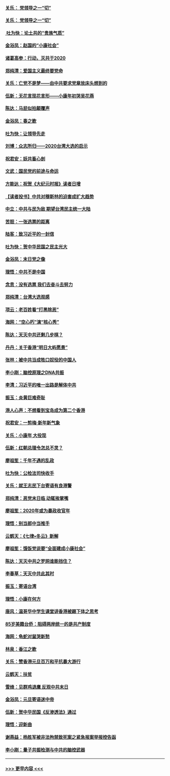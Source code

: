 #### [关乐： 党领导之一“切”](../pages/nsc993/n11805439.md?t=01200133) 
#### [关乐： 党领导之一“切”](../pages/nsc993/n11804505.md?t=01200133) 
#### [ 吐为快：论土共的“贵族气质”](../pages/nsc993/n11804490.md?t=01200133) 
#### [金浴凤：赵国的“小康社会”](../pages/nsc993/n11804452.md?t=01200133) 
#### [诸葛高参：行动，灭共于2020](../pages/nsc993/n11804120.md?t=01200133) 
#### [郑纯清：爱国主义最终要党命](../pages/nsc993/n11802197.md?t=01200133) 
#### [关乐：亡党不是梦——由中共要求党章放床头想到的](../pages/nsc993/n11802156.md?t=01200133) 
#### [伍新：无花言现花言形——小康年初哭吴花燕](../pages/nsc993/n11800044.md?t=01200133) 
#### [陈达：马屁似拍颠覆声](../pages/nsc993/n11800010.md?t=01200133) 
#### [金浴凤：春之歌](../pages/nsc993/n11797687.md?t=01200133) 
#### [吐为快：让领导先走](../pages/nsc993/n11797512.md?t=01200133) 
#### [刘博：众志所归——2020台湾大选的启示](../pages/nsc993/n11796878.md?t=01200133) 
#### [祝君安：妖共畜心剖](../pages/nsc993/n11794273.md?t=01200133) 
#### [文武：国民党的前途与命运](../pages/nsc993/n11794198.md?t=01200133) 
#### [方能达：祝贺《大纪元时报》读者日增](../pages/nsc993/n11793807.md?t=01200133) 
#### [【读者投书】中共对穆斯林的迫害成扩大趋势](../pages/nsc993/n11791371.md?t=01200133) 
#### [中立：中共与民为敌 期望台湾民主统一大陆](../pages/nsc993/n11790392.md?t=01200133) 
#### [苦胆：一张选票的距离](../pages/nsc993/n11788914.md?t=01200133) 
#### [陆客：致习近平的一封信](../pages/nsc993/n11788867.md?t=01200133) 
#### [吐为快：贺中华民国之民主光大](../pages/nsc993/n11788618.md?t=01200133) 
#### [金浴凤：末日党之像](../pages/nsc993/n11787475.md?t=01200133) 
#### [理悟：中共不是中国](../pages/nsc993/n11787463.md?t=01200133) 
#### [念贲：没有选票  我们去奋斗去努力](../pages/nsc993/n11787398.md?t=01200133) 
#### [郑纯清：台湾大选观感](../pages/nsc993/n11786210.md?t=01200133) 
#### [项云：老百姓看“打黑除恶”](../pages/nsc993/n11785398.md?t=01200133) 
#### [海网：“空心朽”演“核心秀”](../pages/nsc993/n11783874.md?t=01200133) 
#### [陈达：天灭中共还剩几步棋？](../pages/nsc993/n11783719.md?t=01200133) 
#### [丹丹：关于香港“明日大屿愿景”](../pages/nsc993/n11783273.md?t=01200133) 
#### [张林：被中共当成牲口奴役的中国人](../pages/nsc993/n11782397.md?t=01200133) 
#### [李小刚：脑控原理之DNA共振](../pages/nsc993/n11780962.md?t=01200133) 
#### [李清：习近平的唯一出路是解体中共](../pages/nsc993/n11780866.md?t=01200133) 
#### [振玉：炎黄巨难奇耻](../pages/nsc993/n11779632.md?t=01200133) 
#### [港人心声：不想看到宝岛成为第二个香港](../pages/nsc993/n11778817.md?t=01200133) 
#### [祝君安：一剪梅‧新年新气象](../pages/nsc993/n11776340.md?t=01200133) 
#### [关乐：小康年 大役现](../pages/nsc993/n11774213.md?t=01200133) 
#### [伍新：红朝总理令怎总不灵？](../pages/nsc993/n11770813.md?t=01200133) 
#### [廖祖笙：千年不遇的乱政](../pages/nsc993/n11770373.md?t=01200133) 
#### [吐为快：公检法司快收手](../pages/nsc993/n11770359.md?t=01200133) 
#### [关乐：就王志民下台寄语有良港警](../pages/nsc993/n11769903.md?t=01200133) 
#### [郑纯清：恶党末日临 动辄挨掌嘴](../pages/nsc993/n11769356.md?t=01200133) 
#### [廖祖笙：2020年或为暴政收官年](../pages/nsc993/n11768216.md?t=01200133) 
#### [理悟：别当郎中当推手](../pages/nsc993/n11768243.md?t=01200133) 
#### [云鹤天：《七律▪冬云》新解](../pages/nsc993/n11768204.md?t=01200133) 
#### [廖祖笙：饿饭党说要“全面建成小康社会”](../pages/nsc993/n11767482.md?t=01200133) 
#### [陈达：天灭中共之罗网谁能挡住？](../pages/nsc993/n11767465.md?t=01200133) 
#### [李春草：天灭中共此其时](../pages/nsc993/n11767452.md?t=01200133) 
#### [振玉：寄语台湾](../pages/nsc993/n11767432.md?t=01200133) 
#### [理悟：小康在何方](../pages/nsc993/n11767394.md?t=01200133) 
#### [唐风：温哥华中学生课堂讲香港被踢下体之思考](../pages/nsc993/n11766848.md?t=01200133) 
#### [85岁美籍台侨：阻碍两岸统一的是共产制度](../pages/nsc993/n11765043.md?t=01200133) 
#### [海网：龟蛇对鼠哭新愁](../pages/nsc993/n11764895.md?t=01200133) 
#### [林泉：香江之歌](../pages/nsc993/n11764415.md?t=01200133) 
#### [关乐：赞香港元旦百万和平抗暴大游行](../pages/nsc993/n11764382.md?t=01200133) 
#### [云鹤天：扶贫](../pages/nsc993/n11764245.md?t=01200133) 
#### [雪绮：见群鸡退鹰  反观中共末日](../pages/nsc993/n11762112.md?t=01200133) 
#### [金浴凤：元旦寄语迷中帝](../pages/nsc993/n11761788.md?t=01200133) 
#### [伍新：贺中华民国《反渗透法》通过](../pages/nsc993/n11761994.md?t=01200133) 
#### [理悟：迎新曲](../pages/nsc993/n11761152.md?t=01200133) 
#### [谢燕益：杨胜军被非法拘禁致死案之紧急报案举报控告函](../pages/nsc993/n11756134.md?t=01200133) 
#### [李小刚：量子共振检测与中共的脑控武器](../pages/nsc993/n11754518.md?t=01200133) 

----
#### [ >>> 更早内容 <<< ](../indexes/nsc993-earlier.md)
